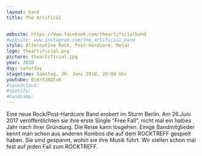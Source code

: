 ```yaml
---
layout: band
title: The Artifical


website: https://www.facebook.com/theartificialband
#website: www.instagram.com/the_artificial_band
style: Alternative Rock, Post-Hardcore, Metal
logo: theartificial.png
picture: theartificial.jpg
year: 2018
day: saturday
stagetime: Samstag, 30. Juni 2018, 20:00 Uhr
youtube: Bi6rX38Qtv0
#soundcloud:
#spotify:
#bandcamp:
---
```

Eine neue Rock/Post-Hardcore Band erobert im Sturm Berlin. Am 26.Juni 2017 veröffentlichten sie ihre erste Single "Free Fall", nicht mal ein halbes Jahr nach ihrer Gründung. Die Reise kann losgehen. Einige Bandmitglieder kennt man schon aus anderen Kombos die auf dem ROCKTREFF gespielt haben. Sie sind gespannt, wohin sie ihre Musik führt. Wir stellen schon mal fest auf jeden Fall zum ROCKTREFF.
